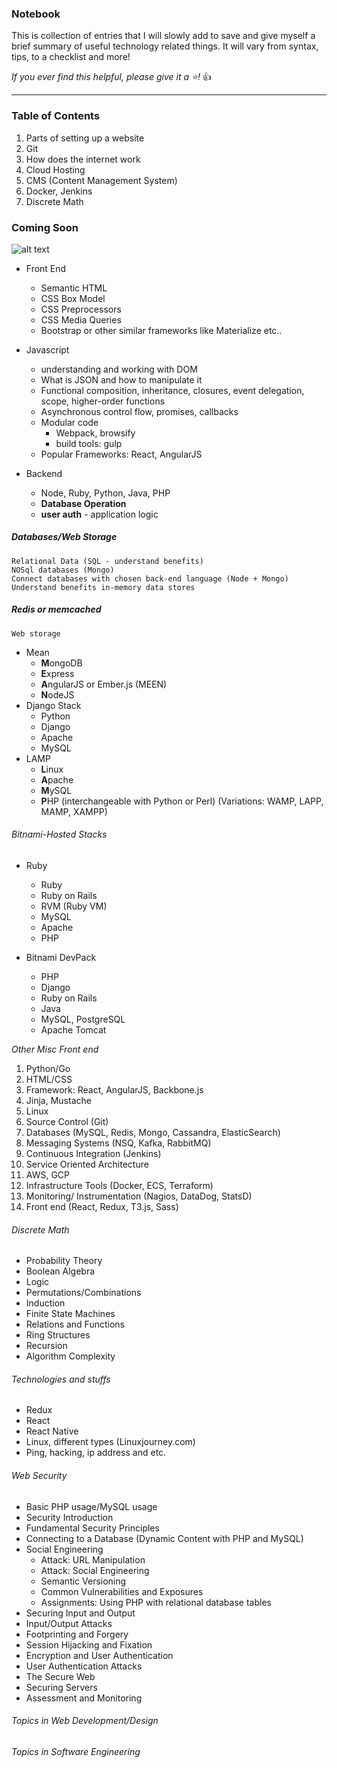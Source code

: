 ### Notebook
This is collection of entries that I will slowly add to save and give myself a brief summary of useful technology related things. It will vary from syntax, tips, to a checklist and more! 

*If you ever find this helpful, please give it a :star:!* :thumbsup:

---

### Table of Contents
1. Parts of setting up a website
2. Git 
3. How does the internet work
4. Cloud Hosting
5. CMS (Content Management System)
6. Docker, Jenkins
7. Discrete Math

### Coming Soon
![alt text](https://content-static.upwork.com/blog/uploads/sites/3/2015/05/27170038/Software-stack-reworked.png "Software Stack")

- Front End
	* Semantic HTML
	* CSS Box Model
	* CSS Preprocessors
	* CSS Media Queries
	* Bootstrap or other similar frameworks like Materialize etc..
	
-  Javascript
	* understanding and working with DOM
	* What is JSON and how to manipulate it
	* Functional composition, inheritance, closures, event delegation, scope, higher-order functions
	* Asynchronous control flow, promises, callbacks
	* Modular code
		- Webpack, browsify
		- build tools: gulp
	* Popular Frameworks: React, AngularJS
	
	
- Backend
	* Node, Ruby, Python, Java, PHP
	* **Database Operation**
	* **user auth** - application logic
	
##### Databases/Web Storage
	Relational Data (SQL - understand benefits)
	NOSql databases (Mongo)
	Connect databases with chosen back-end language (Node + Mongo)
	Understand benefits in-memory data stores

##### Redis or memcached
	Web storage

- Mean
	* **M**ongoDB
	* **E**xpress
	* **A**ngularJS or Ember.js (MEEN)
	* **N**odeJS
- Django Stack
	* Python
	* Django
	* Apache
	* MySQL
- LAMP
	* **L**inux
	* **A**pache
	* **M**ySQL
	* **P**HP (interchangeable with Python or Perl)
(Variations: WAMP, LAPP, MAMP, XAMPP)
	
###### Bitnami-Hosted Stacks
- Ruby
	* Ruby
	* Ruby on Rails
	* RVM (Ruby VM)
	* MySQL
	* Apache
	* PHP

- Bitnami DevPack
	* PHP
	* Django
	* Ruby on Rails
	* Java
	* MySQL, PostgreSQL
	* Apache Tomcat
	
*Other Misc Front end*

1. Python/Go
2. HTML/CSS
3. Framework: React, AngularJS, Backbone.js
4. Jinja, Mustache
5. Linux
6. Source Control (Git)
7. Databases (MySQL, Redis, Mongo, Cassandra, ElasticSearch)
8. Messaging Systems (NSQ, Kafka, RabbitMQ)
9. Continuous Integration (Jenkins)
10. Service Oriented Architecture
11. AWS, GCP
12. Infrastructure Tools (Docker, ECS, Terraform)
13. Monitoring/ Instrumentation (Nagios, DataDog, StatsD)
14. Front end (React, Redux, T3.js, Sass)

###### Discrete Math
- Probability Theory
- Boolean Algebra
- Logic
- Permutations/Combinations
- Induction
- Finite State Machines
- Relations and Functions
- Ring Structures
- Recursion
- Algorithm Complexity

###### Technologies and stuffs
- Redux
- React
- React Native
- Linux, different types (Linuxjourney.com)
- Ping, hacking, ip address and etc.

###### Web Security
- Basic PHP usage/MySQL usage
- Security Introduction
- Fundamental Security Principles
- Connecting to a Database (Dynamic Content with PHP and MySQL)
- Social Engineering
	- Attack: URL Manipulation
	- Attack: Social Engineering
	- Semantic Versioning
	- Common Vulnerabilities and Exposures
	- Assignments: Using PHP with relational database tables
- Securing Input and Output
- Input/Output Attacks
- Footprinting and Forgery
- Session Hijacking and Fixation
- Encryption and User Authentication
- User Authentication Attacks
- The Secure Web
- Securing Servers
- Assessment and Monitoring


###### Topics in Web Development/Design

###### Topics in Software Engineering



	
